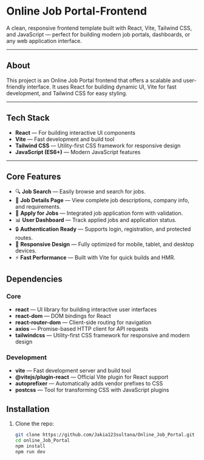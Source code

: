 # Online Job Portal-Frontend

A clean, responsive frontend template built with React, Vite, Tailwind CSS, and JavaScript — perfect for building modern job portals, dashboards, or any web application interface.

---

## About

This project is an Online Job Portal frontend that offers a scalable and user-friendly interface. It uses React for building dynamic UI, Vite for fast development, and Tailwind CSS for easy styling.

---

## Tech Stack

- **React** — For building interactive UI components  
- **Vite** — Fast development and build tool  
- **Tailwind CSS** — Utility-first CSS framework for responsive design  
- **JavaScript (ES6+)** — Modern JavaScript features

---

## Core Features

- 🔍 **Job Search** — Easily browse and search for jobs.  
- 📄 **Job Details Page** — View complete job descriptions, company info, and requirements.  
- 📝 **Apply for Jobs** — Integrated job application form with validation.  
- 📊 **User Dashboard** — Track applied jobs and application status.  
- 🔒 **Authentication Ready** — Supports login, registration, and protected routes.  
- 📱 **Responsive Design** — Fully optimized for mobile, tablet, and desktop devices.  
- ⚡ **Fast Performance** — Built with Vite for quick builds and HMR.  

## Dependencies

### Core
- **react** — UI library for building interactive user interfaces  
- **react-dom** — DOM bindings for React  
- **react-router-dom** — Client-side routing for navigation  
- **axios** — Promise-based HTTP client for API requests  
- **tailwindcss** — Utility-first CSS framework for responsive and modern design  

### Development
- **vite** — Fast development server and build tool  
- **@vitejs/plugin-react** — Official Vite plugin for React support  
- **autoprefixer** — Automatically adds vendor prefixes to CSS  
- **postcss** — Tool for transforming CSS with JavaScript plugins  


## Installation

1. Clone the repo:  
   ```bash
   git clone https://github.com/Jakia123sultana/Online_Job_Portal.git
   cd online_Job_Portal
   npm install
   npm run dev



